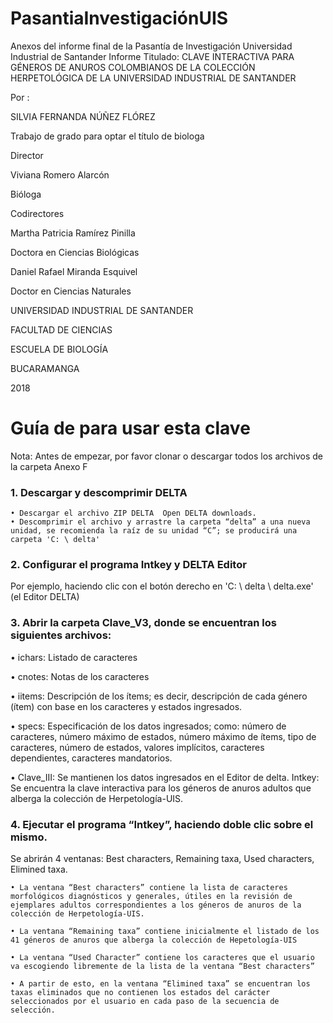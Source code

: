 # PasantiaInvestigaciónUIS
Anexos del informe final de la Pasantía de Investigación Universidad Industrial de Santander
Informe Titulado: CLAVE INTERACTIVA PARA GÉNEROS DE ANUROS COLOMBIANOS DE LA COLECCIÓN HERPETOLÓGICA DE LA UNIVERSIDAD INDUSTRIAL DE SANTANDER

Por :

SILVIA FERNANDA NÚÑEZ FLÓREZ

Trabajo de grado para optar el título de biologa





Director

Viviana Romero Alarcón

Bióloga


Codirectores

Martha Patricia Ramírez Pinilla

Doctora en Ciencias Biológicas

Daniel Rafael Miranda Esquivel

Doctor en Ciencias Naturales


UNIVERSIDAD INDUSTRIAL DE SANTANDER

FACULTAD DE CIENCIAS

ESCUELA DE BIOLOGÍA

BUCARAMANGA

2018




# Guía de para usar esta clave 

Nota: Antes de empezar, por favor clonar o descargar todos los archivos de la carpeta Anexo F

### 1. Descargar y descomprimir DELTA
    • Descargar el archivo ZIP DELTA  Open DELTA downloads.
    • Descomprimir el archivo y arrastre la carpeta “delta” a una nueva unidad, se recomienda la raíz de su unidad “C”; se producirá una carpeta 'C: \ delta'

### 2. Configurar el programa Intkey y DELTA Editor

Por ejemplo, haciendo clic con el botón derecho en 'C: \ delta \ delta.exe' (el Editor DELTA)

### 3. Abrir la carpeta Clave_V3, donde se encuentran los siguientes archivos:

 • ichars: Listado de caracteres 
 
 • cnotes: Notas de los caracteres
 
 • iitems: Descripción de los ítems; es decir, descripción de cada género (ítem) con base en los caracteres y estados ingresados.  
 
 • specs: Especificación de los datos ingresados; como: número de caracteres, número máximo de estados, número máximo de ítems, tipo de caracteres, número de estados, valores implícitos, caracteres dependientes, caracteres mandatorios. 

 • Clave_III: Se mantienen los datos ingresados en el Editor de delta.
Intkey: Se encuentra la clave interactiva para los géneros de anuros adultos que alberga la colección de Herpetología-UIS. 

### 4. Ejecutar el programa “Intkey”, haciendo doble clic sobre el mismo.

Se abrirán 4 ventanas: Best characters, Remaining taxa, Used characters, Elimined taxa.

    • La ventana “Best characters” contiene la lista de caracteres morfológicos diagnósticos y generales, útiles en la revisión de ejemplares adultos correspondientes a los géneros de anuros de la colección de Herpetología-UIS.
    
    • La ventana “Remaining taxa” contiene inicialmente el listado de los 41 géneros de anuros que alberga la colección de Hepetología-UIS
    
    • La ventana “Used Character” contiene los caracteres que el usuario va escogiendo libremente de la lista de la ventana “Best characters”
    
    • A partir de esto, en la ventana “Elimined taxa” se encuentran los taxas eliminados que no contienen los estados del carácter seleccionados por el usuario en cada paso de la secuencia de selección.  
